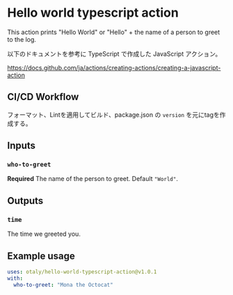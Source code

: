 # Hello world typescript action

This action prints "Hello World" or "Hello" + the name of a person to greet to the log.

以下のドキュメントを参考に TypeScript で作成した JavaScript アクション。

https://docs.github.com/ja/actions/creating-actions/creating-a-javascript-action

## CI/CD Workflow

フォーマット、Lintを適用してビルド、package.json の `version` を元にtagを作成する。

## Inputs

### `who-to-greet`

**Required** The name of the person to greet. Default `"World"`.

## Outputs

### `time`

The time we greeted you.

## Example usage

```yaml
uses: otaly/hello-world-typescript-action@v1.0.1
with:
  who-to-greet: "Mona the Octocat"
```
